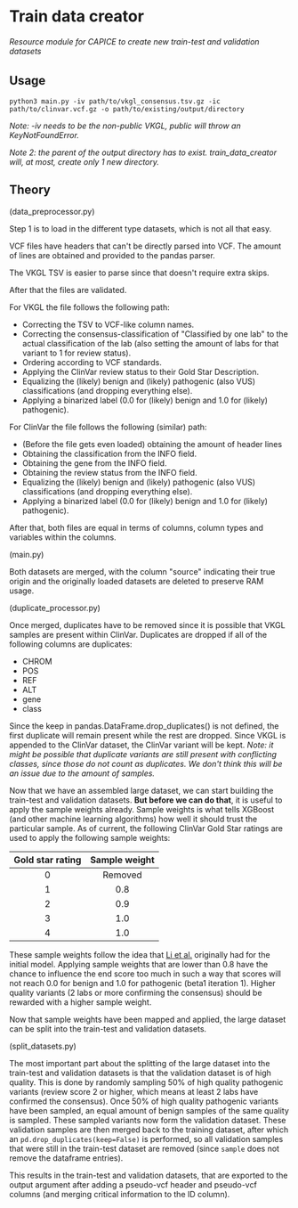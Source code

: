# Train data creator

###### Resource module for CAPICE to create new train-test and validation datasets

## Usage

`python3 main.py -iv path/to/vkgl_consensus.tsv.gz -ic path/to/clinvar.vcf.gz -o path/to/existing/output/directory`

_Note: -iv needs to be the non-public VKGL, public will throw an KeyNotFoundError._

_Note 2: the parent of the output directory has to exist. train_data_creator will, at most, create only 1 new directory._

## Theory

(data_preprocessor.py)

Step 1 is to load in the different type datasets, which is not all that easy.

VCF files have headers that can't be directly parsed into VCF. The amount of lines are obtained and provided to the
pandas parser.

The VKGL TSV is easier to parse since that doesn't require extra skips.

After that the files are validated.

For VKGL the file follows the following path:

- Correcting the TSV to VCF-like column names.
- Correcting the consensus-classification of "Classified by one lab" to the actual classification of the lab (also
  setting the amount of labs for that variant to 1 for review status).
- Ordering according to VCF standards.
- Applying the ClinVar review status to their Gold Star Description.
- Equalizing the (likely) benign and (likely) pathogenic (also VUS) classifications (and dropping everything else).
- Applying a binarized label (0.0 for (likely) benign and 1.0 for (likely) pathogenic).

For ClinVar the file follows the following (similar) path:

- (Before the file gets even loaded) obtaining the amount of header lines
- Obtaining the classification from the INFO field.
- Obtaining the gene from the INFO field.
- Obtaining the review status from the INFO field.
- Equalizing the (likely) benign and (likely) pathogenic (also VUS) classifications (and dropping everything else).
- Applying a binarized label (0.0 for (likely) benign and 1.0 for (likely) pathogenic).

After that, both files are equal in terms of columns, column types and variables within the columns.

(main.py)

Both datasets are merged, with the column "source" indicating their true origin and the originally loaded datasets are
deleted to preserve RAM usage.

(duplicate_processor.py)

Once merged, duplicates have to be removed since it is possible that VKGL samples are present within ClinVar. Duplicates
are dropped if all of the following columns are duplicates:

- CHROM
- POS
- REF
- ALT
- gene
- class

Since the keep in pandas.DataFrame.drop_duplicates() is not defined, the first duplicate will remain present while the
rest are dropped. Since VKGL is appended to the ClinVar dataset, the ClinVar variant will be kept.
_Note: it might be possible that duplicate variants are still present with conflicting classes, since those do not count
as duplicates. We don't think this will be an issue due to the amount of samples._

Now that we have an assembled large dataset, we can start building the train-test and validation datasets. __But before
we can do that__, it is useful to apply the sample weights already. Sample weights is what tells XGBoost (and other
machine learning algorithms) how well it should trust the particular sample. As of current, the following ClinVar Gold
Star ratings are used to apply the following sample weights:

| Gold star rating | Sample weight |
|:----------------:|:-------------:|
|         0        |      Removed      |
|         1        |      0.8      |
|         2        |      0.9      |
|         3        |      1.0      |
|         4        |      1.0      |

These sample weights follow the idea that [Li et al.](https://genomemedicine.biomedcentral.com/articles/10.1186/s13073-020-00775-w) originally had for the initial model.
Applying sample weights that are lower than 0.8 have the chance to influence the end score too much in such a way that scores will not reach 0.0 for benign and 1.0 for pathogenic (beta1 iteration 1). 
Higher quality variants (2 labs or more confirming the consensus) should be rewarded with a higher sample weight.

Now that sample weights have been mapped and applied, the large dataset can be split into the train-test and validation
datasets.

(split_datasets.py)

The most important part about the splitting of the large dataset into the train-test and validation datasets is that the
validation dataset is of high quality. This is done by randomly sampling 50% of high quality pathogenic variants (review
score 2 or higher, which means at least 2 labs have confirmed the consensus). 
Once 50% of high quality pathogenic variants have been sampled, an equal amount of benign samples of the same quality is sampled.
These sampled variants now form the validation dataset. 
These validation samples are then merged back to the training dataset, after which an `pd.drop_duplicates(keep=False)` is performed, 
so all validation samples that were still in the train-test dataset are removed (since `sample` does not remove the dataframe entries).

This results in the train-test and validation datasets, 
that are exported to the output argument after adding a pseudo-vcf header and pseudo-vcf columns (and merging critical information to the ID column).
